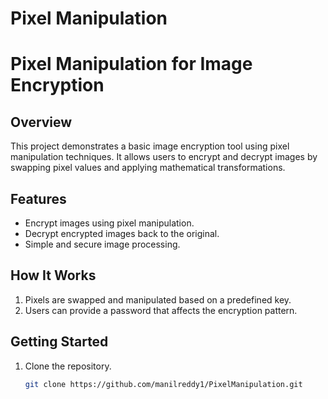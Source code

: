 # Pixel Manipulation
# Pixel Manipulation for Image Encryption

## Overview
This project demonstrates a basic image encryption tool using pixel manipulation techniques. It allows users to encrypt and decrypt images by swapping pixel values and applying mathematical transformations.

## Features
- Encrypt images using pixel manipulation.
- Decrypt encrypted images back to the original.
- Simple and secure image processing.

## How It Works
1. Pixels are swapped and manipulated based on a predefined key.
2. Users can provide a password that affects the encryption pattern.

## Getting Started
1. Clone the repository.
   ```bash
   git clone https://github.com/manilreddy1/PixelManipulation.git
